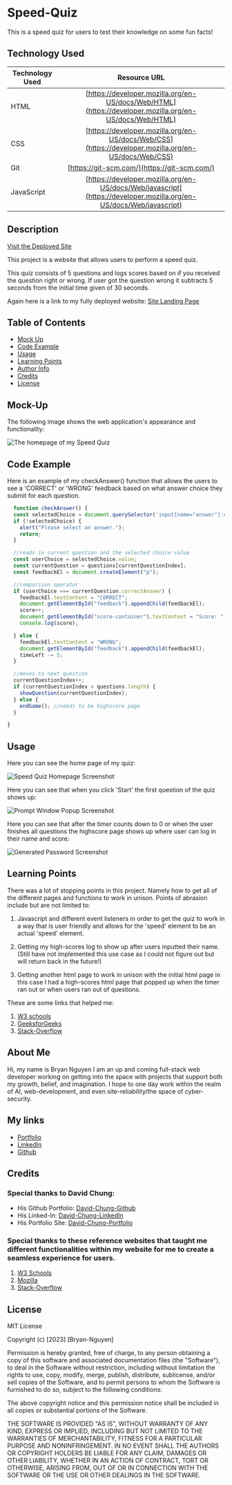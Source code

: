 # Speed-Quiz
This is a speed quiz for users to test their knowledge on some fun facts!

## Technology Used 

| Technology Used         | Resource URL           | 
| ------------- |:-------------:| 
| HTML    | [https://developer.mozilla.org/en-US/docs/Web/HTML](https://developer.mozilla.org/en-US/docs/Web/HTML) | 
| CSS     | [https://developer.mozilla.org/en-US/docs/Web/CSS](https://developer.mozilla.org/en-US/docs/Web/CSS)      |   
| Git | [https://git-scm.com/](https://git-scm.com/)     |  
| JavaScript | [https://developer.mozilla.org/en-US/docs/Web/javascript](https://developer.mozilla.org/en-US/docs/Web/javascript) |

## Description

[Visit the Deployed Site](https://bryannguyen9.github.io/speed-quiz/)

This project is a website that allows users to perform a speed quiz.

This quiz consists of 5 questions and logs scores based on if you received the question right or wrong. If user got the question wrong it subtracts 5 seconds from the initial time given of 30 seconds.

Again here is a link to my fully deployed website: 
[Site Landing Page](https://bryannguyen9.github.io/speed-quiz/)

## Table of Contents

* [Mock Up](#mock-up)
* [Code Example](#code-example)
* [Usage](#usage)
* [Learning Points](#learning-points)
* [Author Info](#author-info)
* [Credits](#credits)
* [License](#license)

## Mock-Up

The following image shows the web application's appearance and functionality:

![The homepage of my Speed Quiz](./assets/images/homepage.png)

## Code Example

Here is an example of my checkAnswer() function that allows the users to see a 'CORRECT' or 'WRONG' feedback based on what answer choice they submit for each question.

```javascript
  function checkAnswer() {
  const selectedChoice = document.querySelector('input[name="answer"]:checked');
  if (!selectedChoice) {
    alert("Please select an answer.");
    return;
  }

  //reads in current question and the selected choice value
  const userChoice = selectedChoice.value;
  const currentQuestion = questions[currentQuestionIndex];
  const feedbackEl = document.createElement("p");

  //comparison operator
  if (userChoice === currentQuestion.correctAnswer) {
    feedbackEl.textContent = "CORRECT";
    document.getElementById("feedback").appendChild(feedbackEl);
    score++;
    document.getElementById("score-container").textContent = "Score: " + score;
    console.log(score);

  } else {
    feedbackEl.textContent = "WRONG";
    document.getElementById("feedback").appendChild(feedbackEl);
    timeLeft -= 5;
  }

  //moves to next question
  currentQuestionIndex++;
  if (currentQuestionIndex < questions.length) {
    showQuestion(currentQuestionIndex);
  } else {
    endGame(); //needs to be highscore page
  }

}
```

## Usage
 
Here you can see the home page of my quiz:

![Speed Quiz Homepage Screenshot](./assets/images/homepage.png)

Here you can see that when you click 'Start' the first question of the quiz shows up:

![Prompt Window Popup Screenshot](./assets/images/quiz.png)

Here you can see that after the timer counts down to 0 or when the user finishes all questions the highscore page shows up where user can log in their name and score:

![Generated Password Screenshot](./assets/images/highscores.png)


## Learning Points 

There was a lot of stopping points in this project. Namely how to get all of the different pages and functions to work in unison. Points of abrasion include but are not limited to:

1. Javascript and different event listeners in order to get the quiz to work in a way that is user friendly and allows for the 'speed' element to be an actual 'speed' element.

2. Getting my high-scores log to show up after users inputted their name. (Still have not implemented this use case as I could not figure out but will return back in the future!)

3. Getting another html page to work in unison with the initial html page in this case I had a high-scores html page that popped up when the timer ran out or when users ran out of questions.

These are some links that helped me:

1. [W3 schools](https://www.w3schools.com/howto/howto_js_redirect_webpage.asp)
2. [GeeksforGeeks](https://www.geeksforgeeks.org/how-to-create-a-simple-javascript-quiz/)
3. [Stack-Overflow](https://stackoverflow.com/questions/75110260/creating-a-multiple-choice-quiz)

## About Me

Hi, my name is Bryan Nguyen I am an up and coming full-stack web developer working
on getting into the space with projects that support both my growth, belief, and imagination. I hope to one day work within the realm of AI, web-development, and even site-reliability/the space of cyber-security.

## My links

* [Portfolio](https://bryannguyen9.github.io/Bryan-Nguyen-Portfolio/)
* [LinkedIn](https://linkedin.com/in/bryannguyen9)
* [Github](https://github.com/bryannguyen9)


## Credits

### Special thanks to David Chung: 
 
 * His Github Portfolio: [David-Chung-Github](https://github.com/dchung13/)
 * His Linked-In: [David-Chung-LinkedIn](https://www.linkedin.com/in/david-chung-77141526b/)
 * His Portfolio Site: [David-Chung-Portfolio](https://dchung13.github.io/David-Chung-Portfolio/) 

### Special thanks to these reference websites that taught me different functionalities within my website for me to create a seamless experience for users.

1. [W3 Schools](https://www.w3schools.com/JS/js_random.asp)
2. [Mozilla](https://developer.mozilla.org/en-US/docs/Web/JavaScript/Reference/Global_Objects/Math/random)
3. [Stack-Overflow](https://stackoverflow.com/questions/1527803/generating-random-whole-numbers-in-javascript-in-a-specific-range)


## License

MIT License

Copyright (c) [2023] [Bryan-Nguyen]

Permission is hereby granted, free of charge, to any person obtaining a copy
of this software and associated documentation files (the "Software"), to deal
in the Software without restriction, including without limitation the rights
to use, copy, modify, merge, publish, distribute, sublicense, and/or sell
copies of the Software, and to permit persons to whom the Software is
furnished to do so, subject to the following conditions:

The above copyright notice and this permission notice shall be included in all
copies or substantial portions of the Software.

THE SOFTWARE IS PROVIDED "AS IS", WITHOUT WARRANTY OF ANY KIND, EXPRESS OR
IMPLIED, INCLUDING BUT NOT LIMITED TO THE WARRANTIES OF MERCHANTABILITY,
FITNESS FOR A PARTICULAR PURPOSE AND NONINFRINGEMENT. IN NO EVENT SHALL THE
AUTHORS OR COPYRIGHT HOLDERS BE LIABLE FOR ANY CLAIM, DAMAGES OR OTHER
LIABILITY, WHETHER IN AN ACTION OF CONTRACT, TORT OR OTHERWISE, ARISING FROM,
OUT OF OR IN CONNECTION WITH THE SOFTWARE OR THE USE OR OTHER DEALINGS IN THE
SOFTWARE.
